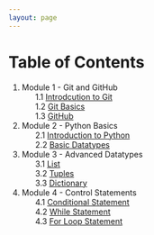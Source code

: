 ```yaml
---
layout: page
---
```


# Table of Contents

<ol>

<li>
    Module 1 - Git and GitHub
    <ul type='none'>
        <li> 1.1 <a href="../module/1/git"> Introdcution to Git </a></li>
        <li> 1.2 <a href="../module/1/git-basics"> Git Basics </a></li>
        <li> 1.3 <a href="../module/1/github"> GitHub </a></li>
    </ul>
</li>

<li>
    Module 2 - Python Basics
    <ul type='none'>
        <li> 2.1 <a href="../module/2/python"> Introduction to Python </a></li>
        <li> 2.2 <a href="../module/2/basic-datatypes"> Basic Datatypes </a></li>
    </ul>
</li>

<li>
    Module 3 - Advanced Datatypes
    <ul type='none'>
        <li> 3.1 <a href="../module/3/list"> List </a></li>
        <li> 3.2 <a href="../module/3/tuples"> Tuples </a></li>
        <li> 3.3 <a href="../module/3/dictionary"> Dictionary </a></li>
    </ul>
</li>

<li>
    Module 4 - Control Statements
    <ul type='none'>
        <li> 4.1 <a href="../module/4/conditional-statement"> Conditional Statement </a></li>
        <li> 4.2 <a href="../module/4/while-statement"> While Statement </a></li>
        <li> 4.3 <a href="../module/4/for-loop-statement"> For Loop Statement </a></li>
    </ul>
</li>